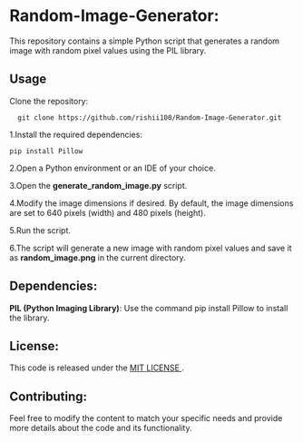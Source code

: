 # Random-Image-Generator:

This repository contains a simple Python script that generates a random image with random pixel values using the PIL library.

## Usage

Clone the repository:
 ```
   git clone https://github.com/rishii100/Random-Image-Generator.git
 ```
1.Install the required dependencies:
   ```
   pip install Pillow
   ```
2.Open a Python environment or an IDE of your choice.

3.Open the **generate_random_image.py** script.

4.Modify the image dimensions if desired. By default, the image dimensions are set to 640 pixels (width) and 480 pixels (height).

5.Run the script.

6.The script will generate a new image with random pixel values and save it as **random_image.png** in the current directory.

## Dependencies:

**PIL (Python Imaging Library)**: Use the command pip install Pillow to install the library.

## License:

This code is released under the <a href="LICENSE"> MIT LICENSE </a>.

## Contributing:

Feel free to modify the content to match your specific needs and provide more details about the code and its functionality.




